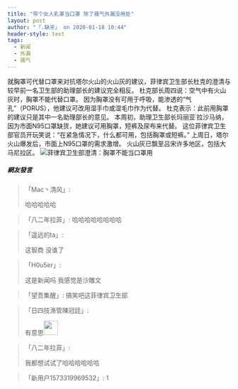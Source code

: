 ```yaml
---
title: "带个女人乳罩当口罩 除了骚气外漏没用处"
layout: post
author: "「.缺牙」 on 2020-01-18 10:44"
header-style: text
tags:
  - 新闻
  - 外漏
  - 骚气
---
```


就胸罩可代替口罩来对抗塔尔火山的火山灰的建议，菲律宾卫生部长杜克的澄清与较早前一名卫生部的助理部长的建议完全相反。
杜克部长周四说：空气中有火山灰时，胸罩不能代替口罩。
因为胸罩没有可用于呼吸，能渗透的“气孔”（PORUS），他建议可改用湿手巾或湿毛巾作为代替。
杜克表示：此前用胸罩的建议只是其中一名助理部长的意见。
本周初，助理卫生部长玛丽亚˙拉沙马纳，因为市面N95口罩缺货，她建议可用胸罩，短裤及尿布来代替。
这位菲律宾卫生部官员开玩笑说：“在紧急情况下，什么都可用，包括胸罩或短裤。”
上周日，塔尔火山爆发后，市面上N95口罩的需求激增。
火山灰已飘至吕宋许多地区，包括大马尼拉区。
<img src="http://images.feileyuan.com/images/ueditor/202001181044000015.jpg" title="菲律宾卫生部澄清：胸罩不能当口罩用" alt="菲律宾卫生部澄清：胸罩不能当口罩用">

##### 網友發言 
> 「Mac丶清风」:
> <p>哈哈哈哈哈</p>

> 「八二年拉菲」:
> 哈哈哈哈哈哈哈哈

> 「遥远的ta」:
> <p>这智商 没谁了</p>

> 「H0u5er」:
> <p>这是新闻吗 我感觉是沙雕文</p>

> 「望吾集醒」:
> 搞笑吧这菲律宾卫生部

> 「日四技漁管陳冠廷」:
> <p>有意思<img src="http://images.feileyuan.com/images/ueditor/dialogs/emotion/images/default/df_032.gif" width="32" height="32"></p>

> 「八二年拉菲」:
> <p>我都想试试了哈哈哈哈哈哈</p>

> 「新用户1573319969532」:
> 1


